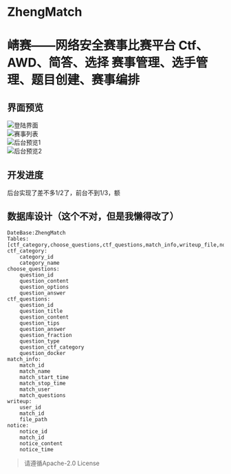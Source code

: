 # ZhengMatch
# 崝赛——网络安全赛事比赛平台    Ctf、AWD、简答、选择    赛事管理、选手管理、题目创建、赛事编排

## 界面预览  
![登陆界面](https://i.jpg.dog/img/12dcb77803d8f5b9c06f992f128468b4.png)  
![赛事列表](https://i.jpg.dog/img/aeb937886675e1ada519961684e5147a.png)  
![后台预览1](https://i.jpg.dog/img/56f217176e29e53d2a3fd2772a8dfd7a.png)  
![后台预览2](https://i.jpg.dog/img/956e1f970fc7cc9b9e06b63d12d575f9.png)  


## 开发进度  
  
后台实现了差不多1/2了，前台不到1/3，额  


## 数据库设计（这个不对，但是我懒得改了）  
```
DateBase:ZhengMatch  
Tables:[ctf_category,choose_questions,ctf_questions,match_info,writeup_file,notice]
ctf_category:
    category_id
    category_name
choose_questions:
    question_id
    question_content
    question_options
    question_answer
ctf_questions:
    question_id
    question_title
    question_content
    question_tips
    question_answer
    question_fraction
    question_type
    question_ctf_category
    question_docker
match_info:
    match_id
    match_name
    match_start_time
    match_stop_time
    match_user
    match_questions
writeup:
    user_id
    match_id
    file_path
notice:
    notice_id
    match_id
    notice_content
    notice_time
```


> 请遵循Apache-2.0 License
